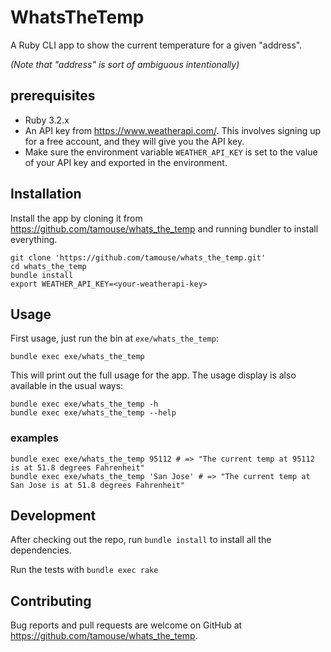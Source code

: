 # WhatsTheTemp

A Ruby CLI app to show the current temperature for a given "address".

_(Note that "address" is sort of ambiguous intentionally)_

## prerequisites

- Ruby 3.2.x
- An API key from <https://www.weatherapi.com/>. This involves signing up for a free account, and they will give you the API key.
- Make sure the environment variable `WEATHER_API_KEY` is set to the value of your API key and exported in the environment.

## Installation

Install the app by cloning it from <https://github.com/tamouse/whats_the_temp> and running bundler to install everything.

    git clone 'https://github.com/tamouse/whats_the_temp.git'
    cd whats_the_temp
    bundle install
    export WEATHER_API_KEY=<your-weatherapi-key>

## Usage

First usage, just run the bin at `exe/whats_the_temp`:

    bundle exec exe/whats_the_temp 

This will print out the full usage for the app. The usage display is also available in the usual ways:

    bundle exec exe/whats_the_temp -h
    bundle exec exe/whats_the_temp --help 

### examples

    bundle exec exe/whats_the_temp 95112 # => "The current temp at 95112 is at 51.8 degrees Fahrenheit"
    bundle exec exe/whats_the_temp 'San Jose' # => "The current temp at San Jose is at 51.8 degrees Fahrenheit"

## Development

After checking out the repo, run `bundle install` to install all the dependencies.

Run the tests with `bundle exec rake`

## Contributing

Bug reports and pull requests are welcome on GitHub at https://github.com/tamouse/whats_the_temp.

